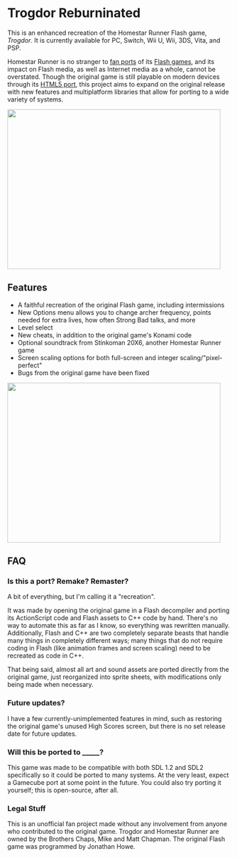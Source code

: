 # Trogdor Reburninated
This is an enhanced recreation of the Homestar Runner Flash game, _Trogdor_. It is currently available for PC, Switch, Wii U, Wii, 3DS, Vita, and PSP.

Homestar Runner is no stranger to [fan ports](https://www.mrphlip.com/ds/pop_tire/) of its [Flash games](https://www.mrphlip.com/ds/secret/), and its impact on Flash media, as well as Internet media as a whole, cannot be overstated. Though the original game is still playable on modern devices through its [HTML5 port](https://old.homestarrunner.com/trogdor-canvas/index.html), this project aims to expand on the original release with new features and multiplatform libraries that allow for porting to a wide variety of systems.

<img src="https://github.com/Mips96/Trogdor-Reburninated/blob/main/screenshots/gameplay_v1.0.png?raw=true" width="480" height="360"/>

## Features
- A faithful recreation of the original Flash game, including intermissions
- New Options menu allows you to change archer frequency, points needed for extra lives, how often Strong Bad talks, and more
- Level select
- New cheats, in addition to the original game's Konami code
- Optional soundtrack from Stinkoman 20X6, another Homestar Runner game
- Screen scaling options for both full-screen and integer scaling/"pixel-perfect"
- Bugs from the original game have been fixed

<img src="https://github.com/Mips96/Trogdor-Reburninated/blob/main/screenshots/options_v1.0.png?raw=true" width="480" height="360"/>

## FAQ
### Is this a port? Remake? Remaster?
A bit of everything, but I'm calling it a "recreation".

It was made by opening the original game in a Flash decompiler and porting its ActionScript code and Flash assets to C++ code by hand. There's no way to automate this as far as I know, so everything was rewritten manually. Additionally, Flash and C++ are two completely separate beasts that handle many things in completely different ways; many things that do not require coding in Flash (like animation frames and screen scaling) need to be recreated as code in C++.

That being said, almost all art and sound assets are ported directly from the original game, just reorganized into sprite sheets, with modifications only being made when necessary.

### Future updates?
I have a few currently-unimplemented features in mind, such as restoring the original game's unused High Scores screen, but there is no set release date for future updates.

### Will this be ported to \_\_\_\_\_?
This game was made to be compatible with both SDL 1.2 and SDL2 specifically so it could be ported to many systems. At the very least, expect a Gamecube port at some point in the future. You could also try porting it yourself; this is open-source, after all.

### Legal Stuff
This is an unofficial fan project made without any involvement from anyone who contributed to the original game. Trogdor and Homestar Runner are owned by the Brothers Chaps, Mike and Matt Chapman. The original Flash game was programmed by Jonathan Howe.
